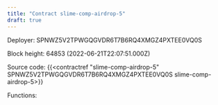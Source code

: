 ```yaml
---
title: "Contract slime-comp-airdrop-5"
draft: true
---
```

Deployer: SPNWZ5V2TPWGQGVDR6T7B6RQ4XMGZ4PXTEE0VQ0S


 



Block height: 64853 (2022-06-21T22:07:51.000Z)

Source code: {{<contractref "slime-comp-airdrop-5" SPNWZ5V2TPWGQGVDR6T7B6RQ4XMGZ4PXTEE0VQ0S slime-comp-airdrop-5>}}

Functions:


